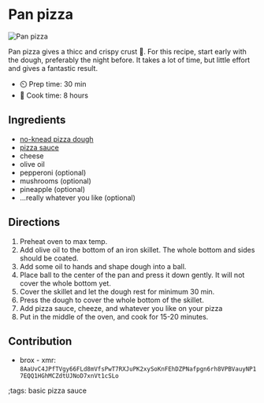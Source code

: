 # Pan pizza

![Pan pizza](pix/pan-pizza.webp)

Pan pizza gives a thicc and crispy crust 🍕. For this recipe, start early with the dough, preferably the night before. It takes a lot of time, but little effort and gives a fantastic result.

- ⏲️ Prep time: 30 min
- 🍳 Cook time: 8 hours

## Ingredients

- [no-knead pizza dough](no-knead-pizza-dough.html)
- [pizza sauce](pizza-sauce.html)
- cheese
- olive oil
- pepperoni (optional)
- mushrooms (optional)
- pineapple (optional)
- ...really whatever you like (optional)

## Directions

1. Preheat oven to max temp.
2. Add olive oil to the bottom of an iron skillet. The whole bottom and sides should be coated.
3. Add some oil to hands and shape dough into a ball. 
4. Place ball to the center of the pan and press it down gently. It will not cover the whole bottom yet.
5. Cover the skillet and let the dough rest for minimum 30 min.
6. Press the dough to cover the whole bottom of the skillet.
7. Add pizza sauce, cheeze, and whatever you like on your pizza
8. Put in the middle of the oven, and cook for 15-20 minutes. 

## Contribution

- brox - xmr: `8AaUvC4JPfTVgy66FLd8mVfsPwT7RXJuPK2xySoKnFEhDZPNafpgn6rh8VPBVauyNP17EQQ1HGhMCZdtUJNoD7xnVt1cSLo`

;tags: basic pizza sauce
